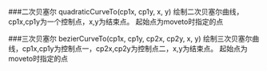 ###二次贝塞尔
	quadraticCurveTo(cp1x, cp1y, x, y)
		绘制二次贝塞尔曲线，cp1x,cp1y为一个控制点，x,y为结束点。
		起始点为moveto时指定的点
		
###三次贝塞尔
	bezierCurveTo(cp1x, cp1y, cp2x, cp2y, x, y)
		绘制三次贝塞尔曲线，cp1x,cp1y为控制点一，cp2x,cp2y为控制点二，x,y为结束点。
		起始点为moveto时指定的点